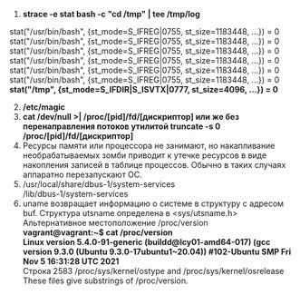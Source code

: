 1.  **strace -e stat bash -c "cd /tmp" | tee /tmp/log**    

stat("/usr/bin/bash", {st_mode=S_IFREG|0755, st_size=1183448, ...}) = 0  
stat("/usr/bin/bash", {st_mode=S_IFREG|0755, st_size=1183448, ...}) = 0  
stat("/usr/bin/bash", {st_mode=S_IFREG|0755, st_size=1183448, ...}) = 0  
stat("/usr/bin/bash", {st_mode=S_IFREG|0755, st_size=1183448, ...}) = 0  
stat("/usr/bin/bash", {st_mode=S_IFREG|0755, st_size=1183448, ...}) = 0  
stat("/usr/bin/bash", {st_mode=S_IFREG|0755, st_size=1183448, ...}) = 0  
**stat("/tmp", {st_mode=S_IFDIR|S_ISVTX|0777, st_size=4096, ...}) = 0**  

2. **/etc/magic**  
3. **cat /dev/null >| /proc/[pid]/fd/[дискриптор] или же без перенаправления потоков утилитой truncate -s 0 /proc/[pid]/fd/[дискриптор]**  
4. Ресурсы памяти или процессора не занимают, но накапливание необрабатываемых зомби приводит к утечке ресурсов в виде накопления записей в таблице процессов. Обычно в таких случаях аппаратно перезапускают ОС.  
5.  /usr/local/share/dbus-1/system-services  
    /lib/dbus-1/system-services  
6. uname возвращает информацию о системе в структуру с адресом buf. Структура utsname определена в <sys/utsname.h>   
   Альтернативное местоположение /proc/version  
   **vagrant@vagrant:~$ cat /proc/version  
   Linux version 5.4.0-91-generic (buildd@lcy01-amd64-017) (gcc version 9.3.0 (Ubuntu 9.3.0-17ubuntu1~20.04)) #102-Ubuntu SMP Fri Nov 5 16:31:28 UTC 2021**    
   Строка 2583 /proc/sys/kernel/ostype and /proc/sys/kernel/osrelease  
              These files give substrings of /proc/version.  
              
   
  


